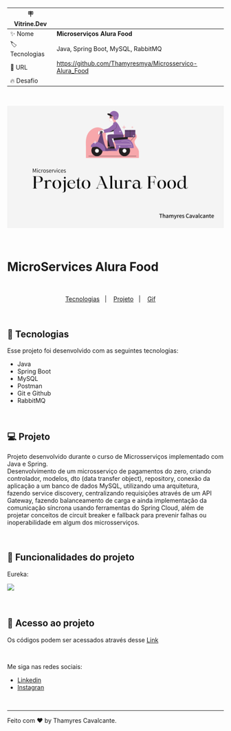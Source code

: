 
| :placard: Vitrine.Dev |     |
| -------------  | --- |
| :sparkles: Nome        | **Microserviços Alura Food**
| :label: Tecnologias | Java, Spring Boot, MySQL, RabbitMQ
| :rocket: URL         | https://github.com/Thamyresmya/Microsservico-Alura_Food
| :fire: Desafio     | 

<br>

![](geral/Capa.png)

<br>

# MicroServices Alura Food

<br>

<p align="center">
  <a href="#-tecnologias">Tecnologias</a>&nbsp;&nbsp;&nbsp;|&nbsp;&nbsp;&nbsp;  
  <a href="#-projeto">Projeto</a>&nbsp;&nbsp;&nbsp;|&nbsp;&nbsp;&nbsp;  
  <a href="#-gif">Gif</a>&nbsp;&nbsp;&nbsp;&nbsp;&nbsp;&nbsp;
</p>

<br>


## 🚀 Tecnologias

Esse projeto foi desenvolvido com as seguintes tecnologias:

- Java
- Spring Boot
- MySQL
- Postman
- Git e Github
- RabbitMQ

<br>

## 💻 Projeto

Projeto desenvolvido durante o curso de Microsserviços implementado com Java e Spring.<br>
Desenvolvimento de um microsserviço de pagamentos do zero, criando controlador, modelos, dto (data transfer object), repository, conexão da aplicação a um banco de dados MySQL, utilizando uma arquitetura, fazendo service discovery, centralizando requisições através de um API Gateway, fazendo balanceamento de carga e ainda implementação da comunicação síncrona usando ferramentas do Spring Cloud, além de projetar conceitos de circuit breaker e fallback para prevenir falhas ou inoperabilidade em algum dos microsserviços.

<br>

## 🔨 Funcionalidades do projeto

Eureka:

![](geral/gif/Gateway.gif)



<br>

## 📁 Acesso ao projeto

Os códigos podem ser acessados através desse [Link](https://github.com/Thamyresmya/Microsservico-Alura_Food)

<br>


Me siga nas redes sociais:
- [Linkedin](https://www.linkedin.com/in/thamyrescavalcante/)
- [Instagran](https://www.instagram.com/thamyres__cavalcante/)

<br>

---

Feito com ♥ by Thamyres Cavalcante.



